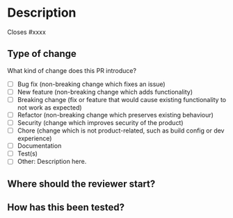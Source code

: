 # Description

Closes #xxxx

<!--
Include:
- A summary of the change and which issue is fixed.
- Relevant motivation and context.
- Any architecture changes that would help the reviewer understand the context of the change.
-->

## Type of change

What kind of change does this PR introduce?

- [ ] Bug fix (non-breaking change which fixes an issue)
- [ ] New feature (non-breaking change which adds functionality)
- [ ] Breaking change (fix or feature that would cause existing functionality to not work as expected)
- [ ] Refactor (non-breaking change which preserves existing behaviour)
- [ ] Security (change which improves security of the product)
- [ ] Chore (change which is not product-related, such as build config or dev experience)
- [ ] Documentation
- [ ] Test(s)
- [ ] Other: Description here.

## Where should the reviewer start?

<!--
What is a good entry point to understand the change?
This could be a file, directory, etc.
Delete this section if the change is trivial.
-->

## How has this been tested?

<!--
Include manual testing steps, such as commands a reviewer can run.
For product features, you may want to include scenarios tested, such as:
- [ ] Tested as an authenticated user
- [ ] Tested as an unauthenticated user
- [ ] Tested as an authorized user
- [ ] Tested as an unauthorized user
- [ ] Tested with invalid input
- [ ] Tested with valid input
- [ ] Ran migration locally against seeded data
- [ ] Rolled back a migration locally against seeded data
- [ ] Tested with the built-in screen reader for Mac
-->
